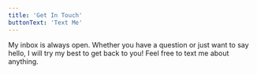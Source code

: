 ```yaml
---
title: 'Get In Touch'
buttonText: 'Text Me'
---
```


My inbox is always open. Whether you have a question or just want to say hello, I will try my best to get back to you! Feel free to text me about anything.
